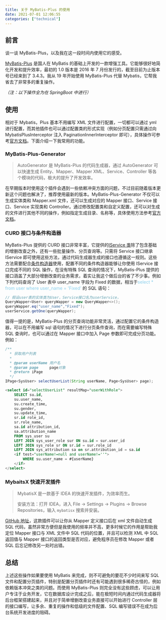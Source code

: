 ```yaml
---
title: 关于 MyBatis-Plus 的使用
date: 2021-07-01 12:06:55
categories: ["technical"]
---
```


## 前言

谈一谈 MyBatis-Plus，以及我在这一段时间内使用它的感受。
<!--more-->
[MyBatis-Plus](https://baomidou.com/guide/) 是国人在 MyBatis 的基础上开发的一款增强工具。它能够很好地简化开发和提升效率，最初的 1.0 版本是 2016 年 7 月份发行的，截至目前为止版本号已经来到了 3.4.3。我从 19 年开始使用 MyBatis-Plus 代替 Mybatis，它帮我省去了非常多的重复操作。

_（注：以下操作全为在 SpringBoot 中进行）_

## 使用

相对于 Mybatis，Plus 基本不用编写 XML 文件进行配置，一切都可以通过 yml 进行配置，而其他插件也可以通过配置类的形式实现（例如分页配置只需通过向 MybatisPlusInterceptor 注入 PaginationInnerInterceptor 即可），具体操作可参考[官方文档](https://mybatis.plus/guide/interceptor.html#mybatisplusinterceptor)。下面介绍一下我常用的功能。

### MyBatis-Plus-Generator

> AutoGenerator 是 MyBatis-Plus 的代码生成器，通过 AutoGenerator 可以快速生成 Entity、Mapper、Mapper XML、Service、Controller 等各个模块的代码，极大的提升了开发效率。

在早期版本时使用这个插件会遇到一些依赖冲突方面的问题，不过目前随着版本更新这个问题也解决了，推荐使用最新的版本。MyBatis-Plus-Generator 不仅可以生成实体类和 Mapper.xml 文件，还可以生成对应的 Mapper 接口、Service 接口、Service 实现类和 Controller。通过修改配置类和自定义配置，还可以对生成的文件进行其他不同的操作，例如指定生成目录、名称等，具体使用方法参考[官方文档](https://mybatis.plus/guide/generator.html#%E4%BD%BF%E7%94%A8%E6%95%99%E7%A8%8B)。

### CURD 接口与条件构造器

MyBatis-Plus 提供的 CURD 接口非常丰富，它提供的[IService 类](https://gitee.com/baomidou/mybatis-plus/blob/3.0/mybatis-plus-extension/src/main/java/com/baomidou/mybatisplus/extension/service/IService.java)除了包含基础的增删改查之外，还有一些批量操作、分页查询等。只需将 Service 接口继承 IService 即可使用这些方法，通过代码生成器生成的接口也遵循这一规则。这些方法需要配合[条件构造器](https://mybatis.plus/guide/wrapper.html#abstractwrapper)使用，配置不同的条件构造器能够让你使用 IService 接口完成不同的 SQL 操作，在没有特殊 SQL 查询的情况下，MyBatis-Plus 提供的接口涵盖了大部分增删改查的业务需求，着实让我这个做后台的省了不少事。例如下列代码查询了 User 表中 user_name 字段为 Fixed 的数据，相当于<font color="skyblue">select \* from user where user_name = 'Fixed'</font> 的 SQL 语句：

```java
// 假设user表的实体类为User，Service接口名为userService，
QueryWapper<User> queryWapper = new QueryWapper<>();
queryWapper.eq("user_name","Fixed");
userService.getOne(queryWapper);
```

值得一提的是，MyBatis-Plus 的分页查询功能非常灵活，通过配置它的条件构造器，可以在不用编写 sql 语句的情况下进行分页条件查询，而在需要编写特殊 SQL 查询时，也可以通过在 Mapper 接口中加入 Page 参数即可完成分页功能。例如：

```java
/**
  * 获取用户列表
  *
  * @param userName 用户名
  * @param page     page对象
  * @return iPage
  */
IPage<SysUser> selectUserList(String userName, Page<SysUser> page);
```

```sql
<select id="selectUserList" resultMap="userWithRole">
    SELECT su.id,
    su.user_name,
    su.create_time,
    su.gender,
    su.update_time,
    sr.id role_id,
    sr.role_name,
    sa.id attribution_id,
    sa.attribution_name
    FROM sys_user su
    LEFT JOIN sys_user_role sur ON su.id = sur.user_id
    LEFT JOIN sys_role sr ON sr.id = sur.role_id
    LEFT JOIN sys_attribution sa on sr.attribution_id = sa.id
    <if test="userName!=null and userName!=''">
        WHERE su.user_name = #{userName}
    </if>
</select>
```

### MybaitsX 快速开发插件

> MybatisX 是一款基于 IDEA 的快速开发插件，为效率而生。
>
> 安装方法：打开 IDEA，进入 File -> Settings -> Plugins -> Browse Repositories，输入 `mybatisx` 搜索并安装。

[GitHub 地址](https://gitee.com/baomidou/MybatisX)，这款插件可以让你从 Mapper 定义接口后在 xml 文件自动生成 SQL 代码，虽然非常方便但是我使用的频率并不高，更多时候它的作用是帮助我定位 Mapper 接口与 XML 文件中 SQL 代码的位置，并且可以检测 XML 中 SQL 返回值与 Mapper 接口的返回类型是否对应，避免程序员在修改 Mapper 或者 SQL 后忘记修改另一处时出错。

## 总结

上述这些操作如果要使用 MyBatis 来完成，则不可避免的要花不少时间来写 SQL 文件和配置分页插件，特别是配置分页插件时还有可能遇到很多稀奇古怪的，例如依赖版本冲突之类的问题。而使用 MyBatis-Plus 则完全没有这些顾虑，可以让用户专注于业务开发，它在数据库设计完成之后，能在极短时间内通过代码生成器将后台框架搭建起来，并且对于简单增删改查业务直接可以开始进行 Controller 层的接口编写，让多余、重复的操作和低级的文件配置、SQL 编写错误不在成为后台系统开发进度的阻碍。

